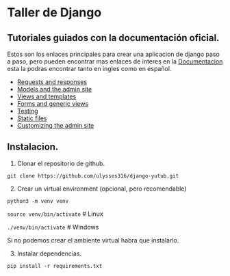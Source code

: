 # Taller de Django

## Tutoriales guiados con la documentación oficial.
Estos son los enlaces principales para crear una aplicacion de django paso a paso, pero pueden encontrar mas enlaces de interes en la [Documentacion](https://docs.djangoproject.com/en/3.1/) esta la podras encontrar tanto en ingles como en español.
- [Requests and responses](https://docs.djangoproject.com/en/3.1/intro/tutorial01/)
- [Models and the admin site ](https://docs.djangoproject.com/en/3.1/intro/tutorial02/)
- [Views and templates ](https://docs.djangoproject.com/en/3.1/intro/tutorial03/)
- [Forms and generic views](https://docs.djangoproject.com/en/3.1/intro/tutorial04/)
- [Testing](https://docs.djangoproject.com/en/3.1/intro/tutorial05/)
- [Static files](https://docs.djangoproject.com/en/3.1/intro/tutorial06/)
- [Customizing the admin site](https://docs.djangoproject.com/en/3.1/intro/tutorial07/)

## Instalacion.

1. Clonar el repositorio de github.

`git clone https://github.com/ulysses316/django-yutub.git`

2. Crear un virtual environment (opcional, pero recomendable)

`python3 -m venv venv`

`source venv/bin/activate` # Linux

`./venv/bin/activate` # Windows

Si no podemos crear el ambiente virtual habra que instalarlo.

3. Instalar dependencias.

`pip install -r requirements.txt`